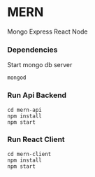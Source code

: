 # MERN
Mongo Express React Node

### Dependencies
Start mongo db server
```
mongod
```

### Run Api Backend
```
cd mern-api
npm install
npm start
```

### Run React Client
```
cd mern-client
npm install
npm start
```
